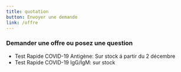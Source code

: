 ```yaml
---
title: quotation
button: Envoyer une demande
link: /offre
---
```

### Demander une offre ou posez une question

* Test Rapide COVID-19 Antigène: Sur stock á partir du 2 décembre
* Test Rapide COVID-19 IgG/IgM: sur stock